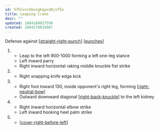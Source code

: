 ```yaml
---
id: 57hlvvckbusgkqyva0jsf5o
title: Leaping Crane
desc: ""
updated: 1684180027599
created: 1684179835887
---
```


Defense against [[straight-right-punch]]
[[punches]]

1. - Leap to the left 900-1000 forming a left one-leg stance
   - Left inward parry
   - Right inward horizontal raking middle knuckle fist strike
2. - Right snapping knife edge kick
3. - Right foot toward 130, inside opponent's right leg, forming [[right-neutral-bow]]
   - Outward downward diagonal [[right-back-knuckle]] to the left kidney
4. - Right inward horizontal elbow strike
   - Left inward hooking heel palm strike
5. - [[cover-right-before-left]]

[//begin]: # "Autogenerated link references for markdown compatibility"
[straight-right-punch]: ../single-techniques/straight-right-punch "Straight Right Punch"
[punches]: ../web-of-knowledge/punches "Punches 👊"
[right-neutral-bow]: ../single-techniques/right-neutral-bow "Right Neutral Bow"
[right-back-knuckle]: ../single-techniques/right-back-knuckle "Right Back Knuckle"
[cover-right-before-left]: ../single-techniques/cover-right-before-left "Cover Right before Left"
[//end]: # "Autogenerated link references"
